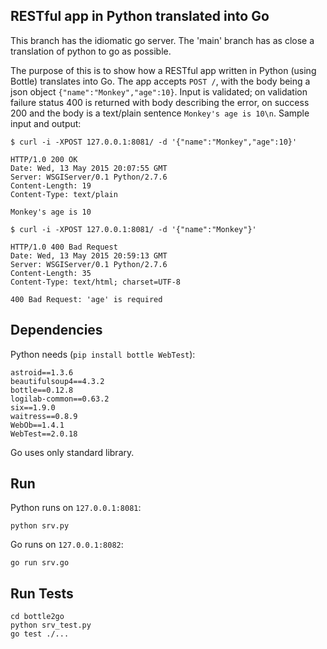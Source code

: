 RESTful app in Python translated into Go
---

This branch has the idiomatic go server. The 'main' branch has as close
a translation of python to go as possible.

The purpose of this is to show how a RESTful app written in Python
(using Bottle) translates into Go. The app accepts `POST /`, with the
body being a json object `{"name":"Monkey","age":10}`. Input is
validated; on validation failure status 400 is returned with body
describing the error, on success 200 and the body is a text/plain
sentence `Monkey's age is 10\n`. Sample input and output:


	$ curl -i -XPOST 127.0.0.1:8081/ -d '{"name":"Monkey","age":10}'

	HTTP/1.0 200 OK
	Date: Wed, 13 May 2015 20:07:55 GMT
	Server: WSGIServer/0.1 Python/2.7.6
	Content-Length: 19
	Content-Type: text/plain

	Monkey's age is 10

	$ curl -i -XPOST 127.0.0.1:8081/ -d '{"name":"Monkey"}'

	HTTP/1.0 400 Bad Request
	Date: Wed, 13 May 2015 20:59:13 GMT
	Server: WSGIServer/0.1 Python/2.7.6
	Content-Length: 35
	Content-Type: text/html; charset=UTF-8

	400 Bad Request: 'age' is required


Dependencies
------------
Python needs (`pip install bottle WebTest`):
```
astroid==1.3.6
beautifulsoup4==4.3.2
bottle==0.12.8
logilab-common==0.63.2
six==1.9.0
waitress==0.8.9
WebOb==1.4.1
WebTest==2.0.18
```
Go uses only standard library.

Run
---
Python runs on `127.0.0.1:8081`:
```shell
python srv.py
```
Go runs on `127.0.0.1:8082`:
```shell
go run srv.go
```

Run Tests
---------
```shell
cd bottle2go
python srv_test.py
go test ./...
```

